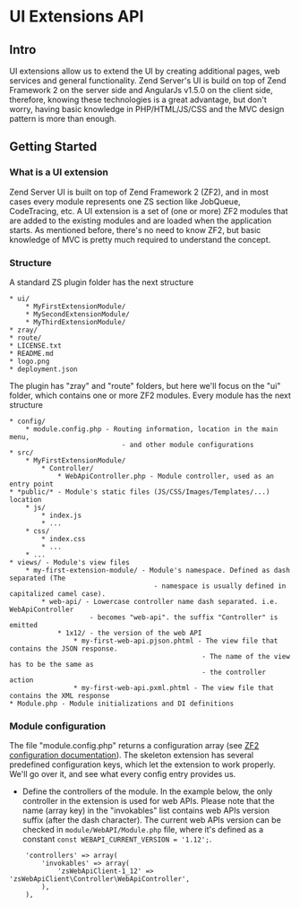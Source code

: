 # UI Extensions API

## Intro

UI extensions allow us to extend the UI by creating additional pages, web services and general functionality.
Zend Server's UI is build on top of Zend Framework 2 on the server side and AngularJs v1.5.0 on the client side,
therefore, knowing these technologies is a great advantage, but don't worry, having basic knowledge in PHP/HTML/JS/CSS 
and the MVC design pattern is more than enough.

## Getting Started

### What is a UI extension

Zend Server UI is built on top of Zend Framework 2 (ZF2), and in most cases every module represents one ZS section like 
JobQueue, CodeTracing, etc. A UI extension is a set of (one or more) ZF2 modules that are added to the existing modules and are loaded
when the application starts. As mentioned before, there's no need to know ZF2, but basic knowledge of MVC is pretty much required
to understand the concept.

### Structure

A standard ZS plugin folder has the next structure
```
* ui/
    * MyFirstExtensionModule/
    * MySecondExtensionModule/
    * MyThirdExtensionModule/
* zray/
* route/
* LICENSE.txt
* README.md
* logo.png
* deployment.json
```
The plugin has "zray" and "route" folders, but here we'll focus on the "ui" folder, which
contains one or more ZF2 modules. Every module has the next structure
```
* config/
    * module.config.php - Routing information, location in the main menu, 
                            - and other module configurations
* src/
    * MyFirstExtensionModule/
        * Controller/
            * WebApiController.php - Module controller, used as an entry point
* *public/* - Module's static files (JS/CSS/Images/Templates/...) location
    * js/
        * index.js
        * ...
    * css/
        * index.css
        * ...
    * ...
* views/ - Module's view files
    * my-first-extension-module/ - Module's namespace. Defined as dash separated (The 
                                    - namespace is usually defined in capitalized camel case).
        * web-api/ - Lowercase controller name dash separated. i.e. WebApiController 
                    - becomes "web-api". the suffix "Controller" is emitted
            * 1x12/ - the version of the web API
                * my-first-web-api.pjson.phtml - The view file that contains the JSON response. 
                                                - The name of the view has to be the same as 
                                                - the controller action
                * my-first-web-api.pxml.phtml - The view file that contains the XML response
* Module.php - Module initializations and DI definitions
```

### Module configuration

The file "module.config.php" returns a configuration array (see [ZF2 configuration documentation](https://framework.zend.com/manual/2.4/en/tutorials/config.advanced.html)).
The skeleton extension has several predefined configuration keys, which let the extension to work properly. We'll go over it, and see what every config entry provides us.

- Define the controllers of the module. In the example below, the only controller in the extension is used for web APIs. Please note that the name (array key) in the "invokables" list contains web APIs version suffix (after the dash character). The current web APIs version can be checked in ```module/WebAPI/Module.php``` file, where it's defined as a constant ```const WEBAPI_CURRENT_VERSION = '1.12';```. 
```
    'controllers' => array(
        'invokables' => array(
            'zsWebApiClient-1_12' => 'zsWebApiClient\Controller\WebApiController',
        ),
    ),
```




